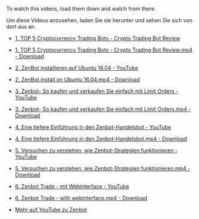 To watch this videos, load them down and watch from there.

Um diese Videos anzusehen, laden Sie sie herunter und sehen Sie sich von dort aus an.


- [1. TOP 5 Cryptocurrency Trading Bots - Crypto Trading Bot Review](https://youtu.be/48-aTzv1_5Q)
<!--<iframe src="https://www.youtube-nocookie.com/embed/48-aTzv1_5Q?rel?=0" frameborder="0" allow="fullscreen" width="560" height="315" loading="lazy"></iframe>-->
- [1. TOP 5 Cryptocurrency Trading Bots - Crypto Trading Bot Review.mp4 - Download](./Videos/1.TOP_5_Cryptocurrency_Trading_Bots_-_Crypto_Trading_Bot_Review.mp4)

- [2. ZenBot installieren auf Ubuntu 16.04 - YouTube](https://youtu.be/BEhU55W9pBI)
- [2. ZenBot install on Ubuntu 16.04.mp4 - Download](./Videos/2.ZenBot_install_on_Ubuntu_16.04.mp4)

- [3. Zenbot- So kaufen und verkaufen Sie einfach mit Limit Orders - YouTube](https://youtu.be/WeA7q67Jt1k)
- [3. Zenbot- So kaufen und verkaufen Sie einfach mit Limit Orders.mp4 - Download](./Videos/3.Zenbot_How_to_simply_Buy_and_Sell_with_limit_orders-YouTube.mp4)

- [4. Eine tiefere Einf&uuml;hrung in den Zenbot-Handelsbot - YouTube](https://youtu.be/wmtFmxc0dOM)
- [4. Eine tiefere Einf&uuml;hrung in den Zenbot-Handelsbot.mp4 - Download](./Videos/4.A_deeper_introduction_to_Zenbot_trading_bot-YouTube.mp4)

- [5. Versuchen zu verstehen, wie Zenbot-Strategien funktionieren - YouTube](https://youtu.be/zdxWANfCbU4)
- [5. Versuchen zu verstehen, wie Zenbot-Strategien funktionieren.mp4 - Download](./Videos/5.Trying_to_understand_how_Zenbot_strategies_are_working-YouTube.mp4)

- [6. Zenbot Trade - mit Webinterface - YouTube](https://youtu.be/39FwIhHp20k)
- [6. Zenbot Trade - with webinterface.mp4 - Download](./Videos/6.Zenbot_Trade-with_webinterface.mp4)



- [Mehr auf YouTube zu Zenbot](https://www.youtube.com/results?search_query=zenbot+trade)


